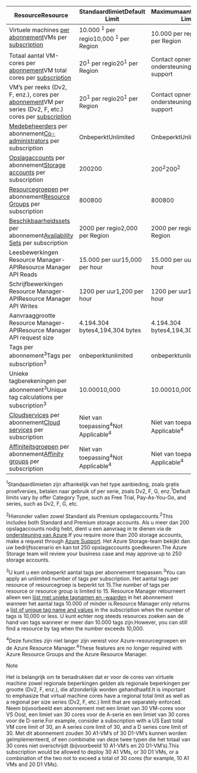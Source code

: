 | <span data-ttu-id="859e3-101">Resource</span><span class="sxs-lookup"><span data-stu-id="859e3-101">Resource</span></span> | <span data-ttu-id="859e3-102">Standaardlimiet</span><span class="sxs-lookup"><span data-stu-id="859e3-102">Default Limit</span></span> | <span data-ttu-id="859e3-103">Maximumaantal</span><span class="sxs-lookup"><span data-stu-id="859e3-103">Maximum Limit</span></span> |
| --- | --- | --- |
| <span data-ttu-id="859e3-104">Virtuele machines [per abonnement](../articles/billing-buy-sign-up-azure-subscription.md)</span><span class="sxs-lookup"><span data-stu-id="859e3-104">VMs per [subscription](../articles/billing-buy-sign-up-azure-subscription.md)</span></span> |<span data-ttu-id="859e3-105">10.000 <sup>1</sup> per regio</span><span class="sxs-lookup"><span data-stu-id="859e3-105">10,000 <sup>1</sup> per Region</span></span> |<span data-ttu-id="859e3-106">10.000 per regio</span><span class="sxs-lookup"><span data-stu-id="859e3-106">10,000 per Region</span></span> |
| <span data-ttu-id="859e3-107">Totaal aantal VM-cores per [abonnement](../articles/billing-buy-sign-up-azure-subscription.md)</span><span class="sxs-lookup"><span data-stu-id="859e3-107">VM total cores per [subscription](../articles/billing-buy-sign-up-azure-subscription.md)</span></span> |<span data-ttu-id="859e3-108">20<sup>1</sup> per regio</span><span class="sxs-lookup"><span data-stu-id="859e3-108">20<sup>1</sup> per Region</span></span> | <span data-ttu-id="859e3-109">Contact opnemen met ondersteuning</span><span class="sxs-lookup"><span data-stu-id="859e3-109">Contact support</span></span> |
| <span data-ttu-id="859e3-110">VM’s per reeks (Dv2, F, enz.), cores per [abonnement](../articles/billing-buy-sign-up-azure-subscription.md)</span><span class="sxs-lookup"><span data-stu-id="859e3-110">VM per series (Dv2, F, etc.) cores per [subscription](../articles/billing-buy-sign-up-azure-subscription.md)</span></span> |<span data-ttu-id="859e3-111">20<sup>1</sup> per regio</span><span class="sxs-lookup"><span data-stu-id="859e3-111">20<sup>1</sup> per Region</span></span> | <span data-ttu-id="859e3-112">Contact opnemen met ondersteuning</span><span class="sxs-lookup"><span data-stu-id="859e3-112">Contact support</span></span> |
| <span data-ttu-id="859e3-113">[Medebeheerders](../articles/billing-add-change-azure-subscription-administrator.md) per abonnement</span><span class="sxs-lookup"><span data-stu-id="859e3-113">[Co-administrators](../articles/billing-add-change-azure-subscription-administrator.md) per subscription</span></span> |<span data-ttu-id="859e3-114">Onbeperkt</span><span class="sxs-lookup"><span data-stu-id="859e3-114">Unlimited</span></span> |<span data-ttu-id="859e3-115">Onbeperkt</span><span class="sxs-lookup"><span data-stu-id="859e3-115">Unlimited</span></span> |
| <span data-ttu-id="859e3-116">[Opslagaccounts](../articles/storage/common/storage-create-storage-account.md) per abonnement</span><span class="sxs-lookup"><span data-stu-id="859e3-116">[Storage accounts](../articles/storage/common/storage-create-storage-account.md) per subscription</span></span> |<span data-ttu-id="859e3-117">200</span><span class="sxs-lookup"><span data-stu-id="859e3-117">200</span></span> |<span data-ttu-id="859e3-118">200<sup>2</sup></span><span class="sxs-lookup"><span data-stu-id="859e3-118">200<sup>2</sup></span></span> |
| <span data-ttu-id="859e3-119">[Resourcegroepen](../articles/azure-resource-manager/resource-group-overview.md) per abonnement</span><span class="sxs-lookup"><span data-stu-id="859e3-119">[Resource Groups](../articles/azure-resource-manager/resource-group-overview.md) per subscription</span></span> |<span data-ttu-id="859e3-120">800</span><span class="sxs-lookup"><span data-stu-id="859e3-120">800</span></span> |<span data-ttu-id="859e3-121">800</span><span class="sxs-lookup"><span data-stu-id="859e3-121">800</span></span> |
| <span data-ttu-id="859e3-122">[Beschikbaarheidssets](../articles/virtual-machines/windows/manage-availability.md#configure-multiple-virtual-machines-in-an-availability-set-for-redundancy) per abonnement</span><span class="sxs-lookup"><span data-stu-id="859e3-122">[Availability Sets](../articles/virtual-machines/windows/manage-availability.md#configure-multiple-virtual-machines-in-an-availability-set-for-redundancy) per subscription</span></span> |<span data-ttu-id="859e3-123">2000 per regio</span><span class="sxs-lookup"><span data-stu-id="859e3-123">2,000 per Region</span></span> |<span data-ttu-id="859e3-124">2000 per regio</span><span class="sxs-lookup"><span data-stu-id="859e3-124">2,000 per Region</span></span> |
| <span data-ttu-id="859e3-125">Leesbewerkingen Resource Manager-API</span><span class="sxs-lookup"><span data-stu-id="859e3-125">Resource Manager API Reads</span></span> |<span data-ttu-id="859e3-126">15.000 per uur</span><span class="sxs-lookup"><span data-stu-id="859e3-126">15,000 per hour</span></span> |<span data-ttu-id="859e3-127">15.000 per uur</span><span class="sxs-lookup"><span data-stu-id="859e3-127">15,000 per hour</span></span> |
| <span data-ttu-id="859e3-128">Schrijfbewerkingen Resource Manager-API</span><span class="sxs-lookup"><span data-stu-id="859e3-128">Resource Manager API Writes</span></span> |<span data-ttu-id="859e3-129">1200 per uur</span><span class="sxs-lookup"><span data-stu-id="859e3-129">1,200 per hour</span></span> |<span data-ttu-id="859e3-130">1200 per uur</span><span class="sxs-lookup"><span data-stu-id="859e3-130">1,200 per hour</span></span> |
| <span data-ttu-id="859e3-131">Aanvraaggrootte Resource Manager-API</span><span class="sxs-lookup"><span data-stu-id="859e3-131">Resource Manager API request size</span></span> |<span data-ttu-id="859e3-132">4.194.304 bytes</span><span class="sxs-lookup"><span data-stu-id="859e3-132">4,194,304 bytes</span></span> |<span data-ttu-id="859e3-133">4.194.304 bytes</span><span class="sxs-lookup"><span data-stu-id="859e3-133">4,194,304 bytes</span></span> |
| <span data-ttu-id="859e3-134">Tags per abonnement<sup>3</sup></span><span class="sxs-lookup"><span data-stu-id="859e3-134">Tags per subscription<sup>3</sup></span></span> |<span data-ttu-id="859e3-135">onbeperkt</span><span class="sxs-lookup"><span data-stu-id="859e3-135">unlimited</span></span> |<span data-ttu-id="859e3-136">onbeperkt</span><span class="sxs-lookup"><span data-stu-id="859e3-136">unlimited</span></span> |
| <span data-ttu-id="859e3-137">Unieke tagberekeningen per abonnement<sup>3</sup></span><span class="sxs-lookup"><span data-stu-id="859e3-137">Unique tag calculations per subscription<sup>3</sup></span></span> | <span data-ttu-id="859e3-138">10.000</span><span class="sxs-lookup"><span data-stu-id="859e3-138">10,000</span></span> | <span data-ttu-id="859e3-139">10.000</span><span class="sxs-lookup"><span data-stu-id="859e3-139">10,000</span></span> |
| <span data-ttu-id="859e3-140">[Cloudservices](../articles/cloud-services/cloud-services-choose-me.md) per abonnement</span><span class="sxs-lookup"><span data-stu-id="859e3-140">[Cloud services](../articles/cloud-services/cloud-services-choose-me.md) per subscription</span></span> |<span data-ttu-id="859e3-141">Niet van toepassing<sup>4</sup></span><span class="sxs-lookup"><span data-stu-id="859e3-141">Not Applicable<sup>4</sup></span></span> |<span data-ttu-id="859e3-142">Niet van toepassing<sup>4</sup></span><span class="sxs-lookup"><span data-stu-id="859e3-142">Not Applicable<sup>4</sup></span></span> |
| <span data-ttu-id="859e3-143">[Affiniteitsgroepen](../articles/virtual-network/virtual-networks-migrate-to-regional-vnet.md) per abonnement</span><span class="sxs-lookup"><span data-stu-id="859e3-143">[Affinity groups](../articles/virtual-network/virtual-networks-migrate-to-regional-vnet.md) per subscription</span></span> |<span data-ttu-id="859e3-144">Niet van toepassing<sup>4</sup></span><span class="sxs-lookup"><span data-stu-id="859e3-144">Not Applicable<sup>4</sup></span></span> |<span data-ttu-id="859e3-145">Niet van toepassing<sup>4</sup></span><span class="sxs-lookup"><span data-stu-id="859e3-145">Not Applicable<sup>4</sup></span></span> |

<span data-ttu-id="859e3-146"><sup>1</sup>Standaardlimieten zijn afhankelijk van het type aanbieding, zoals gratis proefversies, betalen naar gebruik of per serie, zoals Dv2, F, G, enz.</span><span class="sxs-lookup"><span data-stu-id="859e3-146"><sup>1</sup>Default limits vary by offer Category Type, such as Free Trial, Pay-As-You-Go, and series, such as Dv2, F, G, etc.</span></span>

<span data-ttu-id="859e3-147"><sup>2</sup>Hieronder vallen zowel Standard als Premium opslagaccounts.</span><span class="sxs-lookup"><span data-stu-id="859e3-147"><sup>2</sup>This includes both Standard and Premium storage accounts.</span></span> <span data-ttu-id="859e3-148">Als u meer dan 200 opslagaccounts nodig hebt, dient u een aanvraag in te dienen via de [ondersteuning van Azure](https://azure.microsoft.com/support/faq/).</span><span class="sxs-lookup"><span data-stu-id="859e3-148">If you require more than 200 storage accounts, make a request through [Azure Support](https://azure.microsoft.com/support/faq/).</span></span> <span data-ttu-id="859e3-149">Het Azure Storage-team bekijkt dan uw bedrijfsscenario en kan tot 250 opslagaccounts goedkeuren.</span><span class="sxs-lookup"><span data-stu-id="859e3-149">The Azure Storage team will review your business case and may approve up to 250 storage accounts.</span></span>

<span data-ttu-id="859e3-150"><sup>3</sup>U kunt u een onbeperkt aantal tags per abonnement toepassen.</span><span class="sxs-lookup"><span data-stu-id="859e3-150"><sup>3</sup>You can apply an unlimited number of tags per subscription.</span></span> <span data-ttu-id="859e3-151">Het aantal tags per resource of resourcegroep is beperkt tot 15.</span><span class="sxs-lookup"><span data-stu-id="859e3-151">The number of tags per resource or resource group is limited to 15.</span></span> <span data-ttu-id="859e3-152">Resource Manager retourneert alleen een [lijst met unieke tagnamen en -waarden](/rest/api/resources/tags#Tags_List) in het abonnement wanneer het aantal tags 10.000 of minder is.</span><span class="sxs-lookup"><span data-stu-id="859e3-152">Resource Manager only returns a [list of unique tag name and values](/rest/api/resources/tags#Tags_List) in the subscription when the number of tags is 10,000 or less.</span></span> <span data-ttu-id="859e3-153">U kunt echter nog steeds resources zoeken aan de hand van tags wanneer er meer dan 10.000 tags zijn.</span><span class="sxs-lookup"><span data-stu-id="859e3-153">However, you can still find a resource by tag when the number exceeds 10,000.</span></span>  

<span data-ttu-id="859e3-154"><sup>4</sup>Deze functies zijn niet langer zijn vereist voor Azure-resourcegroepen en de Azure Resource Manager.</span><span class="sxs-lookup"><span data-stu-id="859e3-154"><sup>4</sup>These features are no longer required with Azure Resource Groups and the Azure Resource Manager.</span></span>

> [!NOTE]
> <span data-ttu-id="859e3-155">Het is belangrijk om te benadrukken dat er voor de cores van virtuele machine zowel regionale beperkingen gelden als regionale beperkingen per grootte (Dv2, F, enz.), die afzonderlijk worden gehandhaafd.</span><span class="sxs-lookup"><span data-stu-id="859e3-155">It is important to emphasize that virtual machine cores have a regional total limit as well as a regional per size series (Dv2, F, etc.) limit that are separately enforced.</span></span>  <span data-ttu-id="859e3-156">Neem bijvoorbeeld een abonnement met een limiet van 30 VM-cores voor VS Oost, een limiet van 30 cores voor de A-serie en een limiet van 30 cores voor de D-serie.</span><span class="sxs-lookup"><span data-stu-id="859e3-156">For example, consider a subscription with a US East total VM core limit of 30, an A series core limit of 30, and a D series core limit of 30.</span></span>  <span data-ttu-id="859e3-157">Met dit abonnement zouden 30 A1-VM’s of 30 D1-VM’s kunnen worden geïmplementeerd, of een combinatie van deze twee typen die het totaal van 30 cores niet overschrijdt (bijvoorbeeld 10 A1-VM’s en 20 D1-VM’s).</span><span class="sxs-lookup"><span data-stu-id="859e3-157">This subscription would be allowed to deploy 30 A1 VMs, or 30 D1 VMs, or a combination of the two not to exceed a total of 30 cores (for example, 10 A1 VMs and 20 D1 VMs).</span></span>  
> <!-- -->
> 
> 

